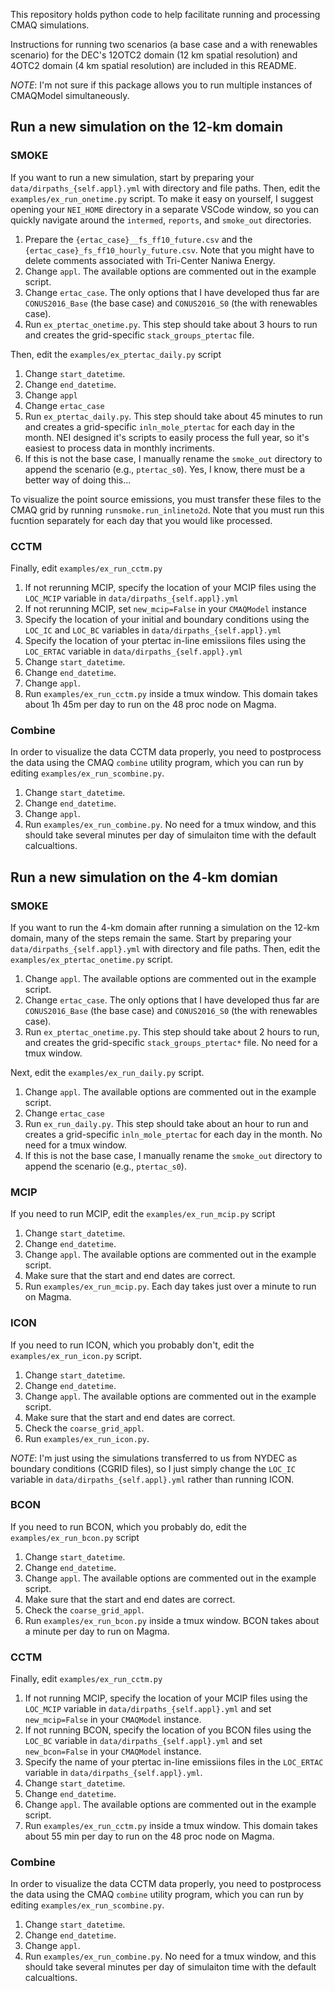 This repository holds python code to help facilitate running and processing CMAQ simulations.

Instructions for running two scenarios (a base case and a with renewables scenario) for the DEC's 12OTC2 domain (12 km spatial resolution) and 4OTC2 domain (4 km spatial resolution) are included in this README.

*NOTE*: I'm not sure if this package allows you to run multiple instances of CMAQModel simultaneously. 

## Run a new simulation on the 12-km domain
### SMOKE
If you want to run a new simulation, start by preparing your `data/dirpaths_{self.appl}.yml` with directory and file paths. Then, edit the `examples/ex_run_onetime.py` script. To make it easy on yourself, I suggest opening your `NEI_HOME` directory in a separate VSCode window, so you can quickly navigate around the `intermed`, `reports`, and `smoke_out` directories.  

1. Prepare the `{ertac_case}__fs_ff10_future.csv` and the `{ertac_case}_fs_ff10_hourly_future.csv`. Note that you might have to delete comments associated with Tri-Center Naniwa Energy.  
2. Change `appl`. The available options are commented out in the example script.    
3. Change `ertac_case`. The only options that I have developed thus far are `CONUS2016_Base` (the base case) and `CONUS2016_S0` (the with renewables case).    
4. Run `ex_ptertac_onetime.py`. This step should take about 3 hours to run and creates the grid-specific `stack_groups_ptertac` file.     

Then, edit the `examples/ex_ptertac_daily.py` script

1. Change `start_datetime`.   
2. Change `end_datetime`. 
1. Change `appl`  
2. Change `ertac_case`  
3. Run `ex_ptertac_daily.py`. This step should take about 45 minutes to run and creates a grid-specific `inln_mole_ptertac` for each day in the month. NEI designed it's scripts to easily process the full year, so it's easiest to process data in monthly incriments. 
4. If this is not the base case, I manually rename the `smoke_out` directory to append the scenario (e.g., `ptertac_s0`). Yes, I know, there must be a better way of doing this...  

To visualize the point source emissions, you must transfer these files to the CMAQ grid by running `runsmoke.run_inlineto2d`. Note that you must run this fucntion separately for each day that you would like processed.

### CCTM
Finally, edit `examples/ex_run_cctm.py`

1. If not rerunning MCIP, specify the location of your MCIP files using the `LOC_MCIP` variable in `data/dirpaths_{self.appl}.yml`  
2. If not rerunning MCIP, set `new_mcip=False` in your `CMAQModel` instance  
3. Specify the location of your initial and boundary conditions using the `LOC_IC` and `LOC_BC` variables in `data/dirpaths_{self.appl}.yml`
4. Specify the location of your ptertac in-line emissiions files using the `LOC_ERTAC` variable in `data/dirpaths_{self.appl}.yml`
5. Change `start_datetime`.   
6. Change `end_datetime`.    
7. Change `appl`.
8. Run `examples/ex_run_cctm.py` inside a tmux window. This domain takes about 1h 45m per day to run on the 48 proc node on Magma.


### Combine
In order to visualize the data CCTM data properly, you need to postprocess the data using the CMAQ `combine` utility program, which you can run by editing `examples/ex_run_scombine.py`.  
1. Change `start_datetime`.   
2. Change `end_datetime`.   
3. Change `appl`.   
4. Run `examples/ex_run_combine.py`. No need for a tmux window, and this should take several minutes per day of simulaiton time with the default calcualtions. 

## Run a new simulation on the 4-km domian
### SMOKE
If you want to run the 4-km domain after running a simulation on the 12-km domain, many of the steps remain the same. Start by preparing your `data/dirpaths_{self.appl}.yml` with directory and file paths. Then, edit the `examples/ex_ptertac_onetime.py` script.  

1. Change `appl`. The available options are commented out in the example script.  
2. Change `ertac_case`. The only options that I have developed thus far are `CONUS2016_Base` (the base case) and `CONUS2016_S0` (the with renewables case).  
3. Run `ex_ptertac_onetime.py`. This step should take about 2 hours to run, and creates the grid-specific `stack_groups_ptertac*` file. No need for a tmux window.   

Next, edit the `examples/ex_run_daily.py` script.

1. Change `appl`. The available options are commented out in the example script.  
2. Change `ertac_case`  
3. Run `ex_run_daily.py`. This step should take about an hour to run and creates a grid-specific `inln_mole_ptertac` for each day in the month. No need for a tmux window. 
4. If this is not the base case, I manually rename the `smoke_out` directory to append the scenario (e.g., `ptertac_s0`).  

### MCIP
If you need to run MCIP, edit the `examples/ex_run_mcip.py` script  

1. Change `start_datetime`.   
2. Change `end_datetime`. 
1. Change `appl`. The available options are commented out in the example script.
2. Make sure that the start and end dates are correct.
3. Run `examples/ex_run_mcip.py`. Each day takes just over a minute to run on Magma.

### ICON
If you need to run ICON, which you probably don't, edit the `examples/ex_run_icon.py` script. 

1. Change `start_datetime`.   
2. Change `end_datetime`. 
3. Change `appl`. The available options are commented out in the example script.
4. Make sure that the start and end dates are correct. 
5. Check the `coarse_grid_appl`.  
6. Run `examples/ex_run_icon.py`.    

*NOTE*: I'm just using the simulations transferred to us from NYDEC as boundary conditions (CGRID files), so I just simply change the `LOC_IC` variable in `data/dirpaths_{self.appl}.yml` rather than running ICON. 

### BCON
If you need to run BCON, which you probably do, edit the `examples/ex_run_bcon.py` script

1. Change `start_datetime`.   
2. Change `end_datetime`. 
3. Change `appl`. The available options are commented out in the example script.
4. Make sure that the start and end dates are correct. 
5. Check the `coarse_grid_appl`.  
6. Run `examples/ex_run_bcon.py` inside a tmux window. BCON takes about a minute per day to run on Magma.    

### CCTM
Finally, edit `examples/ex_run_cctm.py`

1. If not running MCIP, specify the location of your MCIP files using the `LOC_MCIP` variable in `data/dirpaths_{self.appl}.yml` and set `new_mcip=False` in your `CMAQModel` instance.  
2. If not running BCON, specify the location of you BCON files using the `LOC_BC` variable in `data/dirpaths_{self.appl}.yml` and set `new_bcon=False` in your `CMAQModel` instance.
3. Specify the name of your ptertac in-line emissiions files in the `LOC_ERTAC` variable in `data/dirpaths_{self.appl}.yml`.  
4. Change `start_datetime`.   
5. Change `end_datetime`.  
6. Change `appl`. The available options are commented out in the example script.
7. Run `examples/ex_run_cctm.py` inside a tmux window. This domain takes about 55 min per day to run on the 48 proc node on Magma.

### Combine
In order to visualize the data CCTM data properly, you need to postprocess the data using the CMAQ `combine` utility program, which you can run by editing `examples/ex_run_scombine.py`.  
1. Change `start_datetime`.   
2. Change `end_datetime`.   
3. Change `appl`.   
4. Run `examples/ex_run_combine.py`. No need for a tmux window, and this should take several minutes per day of simulaiton time with the default calcualtions. 
